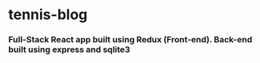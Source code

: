 # tennis-blog

### Full-Stack React app built using Redux (Front-end). Back-end built using express and sqlite3
